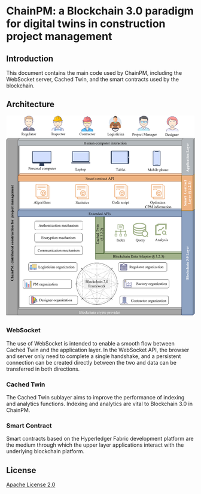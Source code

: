# ChainPM: a Blockchain 3.0 paradigm for digital twins in construction project management
## Introduction
This document contains the main code used by ChainPM, including the WebSocket server, Cached Twin, and the smart contracts used by the blockchain.
## Architecture
![Architecture](https://github.com/jeremyRZ/ChainPM/blob/main/Architecture.png)
### WebSocket
The use of WebSocket is intended to enable a smooth flow between Cached Twin and the application layer. In the WebSocket API, the browser and server only need to complete a single handshake, and a persistent connection can be created directly between the two and data can be transferred in both directions.
### Cached Twin
The Cached Twin sublayer aims to improve the performance of indexing and analytics functions. Indexing and analytics are vital to Blockchain 3.0 in ChainPM. 
### Smart Contract
Smart contracts based on the Hyperledger Fabric development platform are the medium through which the upper layer applications interact with the underlying blockchain platform.
## License
[Apache License 2.0](https://github.com/jeremyRZ/ChainPM/blob/main/LICENSE)
